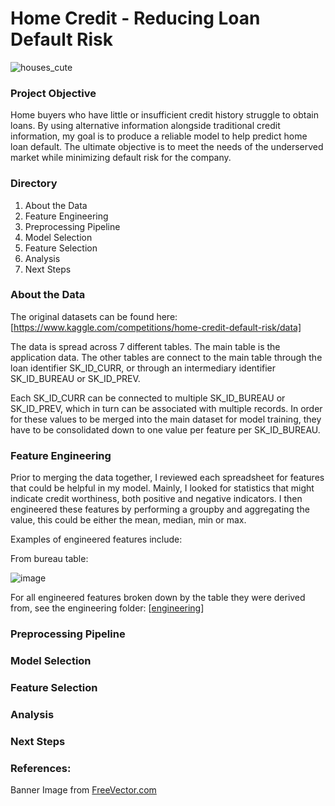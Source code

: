 # Home Credit - Reducing Loan Default Risk

![houses_cute](https://github.com/user-attachments/assets/1bc625d1-d0f7-4a85-b6f7-88ea5a3c7ceb)




### Project Objective

Home buyers who have little or insufficient credit history struggle to obtain loans. By using alternative information alongside traditional credit information, my goal is to produce a reliable model to help predict home loan default. The ultimate objective is to meet the needs of the underserved market while minimizing default risk for the company.

### Directory 

1. About the Data
2. Feature Engineering
3. Preprocessing Pipeline
4. Model Selection
5. Feature Selection
6. Analysis
7. Next Steps


### About the Data

The original datasets can be found here: [https://www.kaggle.com/competitions/home-credit-default-risk/data]

The data is spread across 7 different tables. The main table is the application data. The other tables are connect to the main table through the loan identifier SK_ID_CURR, or through an intermediary identifier SK_ID_BUREAU or SK_ID_PREV.

Each SK_ID_CURR can be connected to multiple SK_ID_BUREAU or SK_ID_PREV, which in turn can be associated with multiple records. In order for these values to be merged into the main dataset for model training, they have to be consolidated down to one value per feature per SK_ID_BUREAU. 

### Feature Engineering

Prior to merging the data together, I reviewed each spreadsheet for features that could be helpful in my model. Mainly, I looked for statistics that might indicate credit worthiness, both positive and negative indicators. I then engineered these features by performing a groupby and aggregating the value, this could be either the mean, median, min or max. 

Examples of engineered features include:

From bureau table:

![image](https://github.com/user-attachments/assets/6ab29a9e-c232-490f-aa2c-67aa5d9ce56c)

For all engineered features broken down by the table they were derived from, see the engineering folder: [[engineering](https://github.com/annahanslc/home-credit-default-risk-project/tree/main/engineering)]


### Preprocessing Pipeline


### Model Selection


### Feature Selection


### Analysis


### Next Steps


### References:

Banner Image from <a href="https://www.freevector.com/pastel-abstract-geometric-houses-background-71471">FreeVector.com</a>
